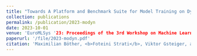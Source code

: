 ```yaml
---
title: "Towards A Platform and Benchmark Suite for Model Training on Dynamic Datasets"
collection: publications
permalink: /publication/2023-modyn
date: 2023-10-01
venue: 'EuroMLSys '23: Proceedings of the 3rd Workshop on Machine Learning and Systems'
paperurl: '/file/2023-modyn.pdf'
citation: 'Maximilian Böther, <b>Foteini Strati</b>, Viktor Gsteiger, and Ana Klimovic. 2023. Towards A Platform and Benchmark Suite for Model Training on Dynamic Datasets. In Proceedings of the 3rd Workshop on Machine Learning and Systems (EuroMLSys '23).8–17. https://doi.org/10.1145/3578356.3592585'
---
```

